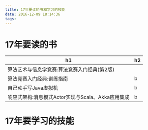 ```yaml
---
title: 17年要读的书和学习的技能
date: 2016-12-09 18:14:36
tags:
---
```

# 17年要读的书



|h1      |h2        |
|-------------|-------------|
|算法艺术与信息学竞赛:算法竞赛入门经典(第2版) ||
|算法竞赛入门经典:训练指南 |b|
|自己动手写Java虚拟机 |b|
|响应式架构:消息模式Actor实现与Scala、Akka应用集成|b|











# 17年要学习的技能





